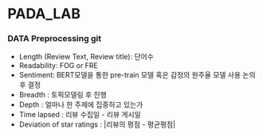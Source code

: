 # PADA_LAB
### DATA Preprocessing git
- Length (Review Text, Review title): 단어수
- Readability: FOG or FRE
- Sentiment: BERT모델을 통한 pre-train 모델 혹은 감정의 원주율 모델 사용 논의 후 결정
- Breadth : 토픽모델링 후 진행
- Depth : 얼마나 한 주제에 집중하고 있는가
- Time lapsed : 리뷰 수집일 - 리뷰 게시일
- Deviation of star ratings : |리뷰의 평점 - 평균평점|
